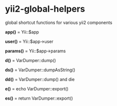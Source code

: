 # yii2-global-helpers

global shortcut functions for various yii2 components

**app()** = Yii::$app

**user()** = Yii::$app->user

**params()** = Yii::$app->params

**d()** = VarDumper::dump()

**ds()** = VarDumper::dumpAsString()

**dd()** = VarDumper::dump() and die

**e()** = echo VarDumper::export()

**es()** = return VarDumper::export()

